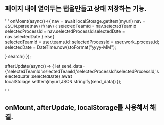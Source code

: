 ## 페이지 내에 열어두는 탭을만들고 상태 저장하는 기능.

'''
  onMount(async()=>{
     nav = await localStorage.getItem(myurl)
     nav = JSON.parse(nav)
  if(nav)  { 
    selectedTeamId = nav.selectedTeamId
    selectedProcessId = nav.selectedProcessId
    selectedDate = nav.selectedDate
}
  else{  
    selectedTeamId = user.teams.id;
    selectedProcessId = user.work_process.id;
    selectedDate = DateTime.now().toFormat("yyyy-MM");
  
  }
    search()
  });

  afterUpdate(async() => {
    let send_data={'selectedTeamId':selectedTeamId,'selectedProcessId':selectedProcessId,'selectedDate':selectedDate}
    await localStorage.setItem(myurl,JSON.stringify(send_data))
  });


'''
## onMount, afterUpdate, localStorage를 사용해서 해결.

